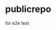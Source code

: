 # publicrepo
for e2e test
























































































































































































































































































































































































































































































































































































































































































































































































































































































